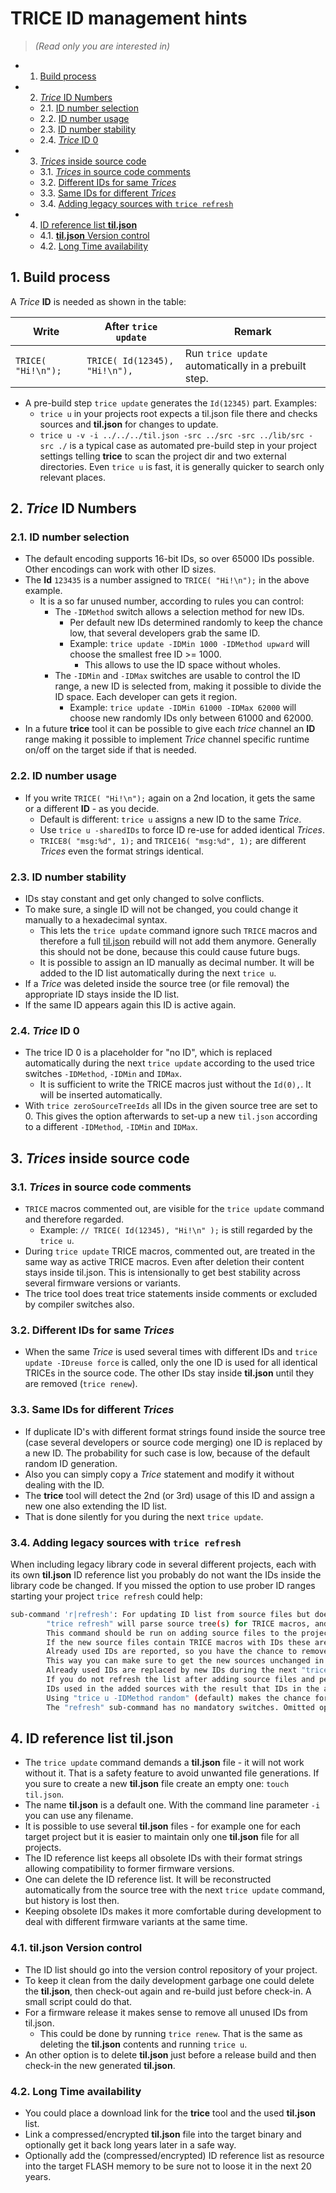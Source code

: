 # TRICE ID management hints

> _(Read only you are interested in)_

<!-- vscode-markdown-toc -->
* 1. [Build process](#Buildprocess)
* 2. [*Trice* ID Numbers](#TriceIDNumbers)
	* 2.1. [ID number selection](#IDnumberselection)
	* 2.2. [ID number usage](#IDnumberusage)
	* 2.3. [ID number stability](#IDnumberstability)
	* 2.4. [*Trice* ID 0](#TriceID0)
* 3. [*Trices* inside source code](#Tricesinsidesourcecode)
	* 3.1. [*Trices* in source code comments](#Tricesinsourcecodecomments)
	* 3.2. [Different IDs for same *Trices*](#DifferentIDsforsameTrices)
	* 3.3. [Same IDs for different *Trices*](#SameIDsfordifferentTrices)
	* 3.4. [Adding legacy sources with `trice refresh`](#Addinglegacysourceswithtricerefresh)
* 4. [ID reference list **til.json**](#IDreferencelisttil.json)
	* 4.1. [**til.json** Version control](#til.jsonVersioncontrol)
	* 4.2. [Long Time availability](#LongTimeavailability)

<!-- vscode-markdown-toc-config
	numbering=true
	autoSave=true
	/vscode-markdown-toc-config -->
<!-- /vscode-markdown-toc -->

##  1. <a name='Buildprocess'></a>Build process

A *Trice* **ID** is needed as shown in the table:

| Write              | After `trice update`          | Remark                                               |
|--------------------|-------------------------------|------------------------------------------------------|
| `TRICE( "Hi!\n");` | `TRICE( Id(12345), "Hi!\n"),` | Run `trice update` automatically in a prebuilt step. |

* A pre-build step `trice update` generates the `Id(12345)` part. Examples:
  * `trice u` in your projects root expects a til.json file there and checks sources and **til.json** for changes to update.
  * `trice u -v -i ../../../til.json -src ../src -src ../lib/src -src ./` is a typical case as automated pre-build step in your project settings telling **trice** to scan the project dir and two external directories. Even `trice u` is fast, it is generally quicker to search only relevant places.

##  2. <a name='TriceIDNumbers'></a>*Trice* ID Numbers
###  2.1. <a name='IDnumberselection'></a>ID number selection

* The default encoding supports 16-bit IDs, so over 65000 IDs possible. Other encodings can work with other ID sizes.
* The **Id** `123435` is a number assigned to `TRICE( "Hi!\n");` in the above example.
  * It is a so far unused number, according to rules you can control:
    * The `-IDMethod` switch allows a selection method for new IDs.
      * Per default new IDs determined randomly to keep the chance low, that several developers grab the same ID.
      * Example: `trice update -IDMin 1000 -IDMethod upward` will choose the smallest free ID >= 1000.
        * This allows to use the ID space without wholes.
    * The `-IDMin` and `-IDMax` switches are usable to control the ID range, a new ID is selected from, making it possible to divide the ID space. Each developer can gets it region.
      * Example: `trice update -IDMin 61000 -IDMax 62000` will choose new randomly IDs only between 61000 and 62000.
* In a future **trice** tool it can be possible to give each *trice* channel an **ID** range making it possible to implement *Trice* channel specific runtime on/off on the target side if that is needed.

###  2.2. <a name='IDnumberusage'></a>ID number usage

* If you write `TRICE( "Hi!\n");` again on a 2nd location, it gets the same or a different **ID** - as you decide.
  * Default is different: `trice u` assigns a new ID to the same *Trice*.
  * Use  `trice u -sharedIDs` to force ID re-use for added identical *Trices*.
  * `TRICE8( "msg:%d", 1);` and `TRICE16( "msg:%d", 1);` are different *Trices* even the format strings identical.

###  2.3. <a name='IDnumberstability'></a>ID number stability

* IDs stay constant and get only changed to solve conflicts.
* To make sure, a single ID will not be changed, you could change it manually to a hexadecimal syntax.
  * This lets the `trice update` command ignore such `TRICE` macros and therefore a full [til.json](../til.json) rebuild will not add them anymore. Generally this should not be done, because this could cause future bugs.
  * It is possible to assign an ID manually as decimal number. It will be added to the ID list automatically during the next `trice u`.
* If a *Trice* was deleted inside the source tree (or file removal) the appropriate ID stays inside the ID list.
* If the same ID appears again this ID is active again.

###  2.4. <a name='TriceID0'></a>*Trice* ID 0

* The trice ID 0 is a placeholder for "no ID", which is replaced automatically during the next `trice update` according to the used trice switches `-IDMethod`, `-IDMin` and `IDMax`.
  * It is sufficient to write the TRICE macros just without the `Id(0),`. It will be inserted automatically.
* With `trice zeroSourceTreeIds` all IDs in the given source tree are set to 0. This gives the option afterwards to set-up a new `til.json` according to a different `-IDMethod`, `-IDMin` and `IDMax`.

##  3. <a name='Tricesinsidesourcecode'></a>*Trices* inside source code

###  3.1. <a name='Tricesinsourcecodecomments'></a>*Trices* in source code comments

* `TRICE` macros commented out, are visible for the `trice update` command and therefore regarded.
  * Example: `// TRICE( Id(12345), "Hi!\n" );` is still regarded by the `trice u`.
* During `trice update` TRICE macros, commented out, are treated in the same way as active TRICE macros. Even after deletion their content stays inside til.json. This is intensionally to get best stability across several firmware versions or variants.
* The trice tool does treat trice statements inside comments or excluded by compiler switches also.

###  3.2. <a name='DifferentIDsforsameTrices'></a>Different IDs for same *Trices*

* When the same *Trice* is used several times with different IDs and `trice update -IDreuse force` is called, only the one ID is used for all identical TRICEs in the source code. The other IDs stay inside **til.json** until they are removed (`trice renew`).

###  3.3. <a name='SameIDsfordifferentTrices'></a>Same IDs for different *Trices*

* If duplicate ID's with different format strings found inside the source tree (case several developers or source code merging) one ID is replaced by a new ID. The probability for such case is low, because of the default random ID generation.
* Also you can simply copy a *Trice* statement and modify it without dealing with the ID.
* The **trice** tool will detect the 2nd (or 3rd) usage of this ID and assign a new one also extending the ID list.
* That is done silently for you during the next `trice update`.

###  3.4. <a name='Addinglegacysourceswithtricerefresh'></a>Adding legacy sources with `trice refresh`

When including legacy library code in several different projects, each with its own **til.json** ID reference list you probably do not want the IDs inside the library code be changed. If you missed the option to use prober ID ranges starting your project  `trice refresh` could help:

```bash
sub-command 'r|refresh': For updating ID list from source files but does not change the source files.
        "trice refresh" will parse source tree(s) for TRICE macros, and refresh/generate the JSON list.
        This command should be run on adding source files to the project before the first time "trice update" is called.
        If the new source files contain TRICE macros with IDs these are added to til.json if not already used.
        Already used IDs are reported, so you have the chance to remove them from til.son and then do "trice u" again.
        This way you can make sure to get the new sources unchanged in your list.
        Already used IDs are replaced by new IDs during the next "trice update", so the old IDs in the list will survive.
        If you do not refresh the list after adding source files and perform an "trice update" new generated IDs could be equal to
        IDs used in the added sources with the result that IDs in the added sources could get changed what you may not want.
        Using "trice u -IDMethod random" (default) makes the chance for such conflicts very low.
        The "refresh" sub-command has no mandatory switches. Omitted optional switches are used with their default parameters.
```

##  4. <a name='IDreferencelisttil.json'></a>ID reference list **til.json**

* The `trice update` command demands a **til.json** file - it will not work without it. That is a safety feature to avoid unwanted file generations. If you sure to create a new **til.json** file create an empty one: `touch til.json`.
* The name **til.json** is a default one. With the command line parameter `-i` you can use any filename.
* It is possible to use several **til.json** files - for example one for each target project but it is easier to maintain only one **til.json** file for all projects.
* The ID reference list keeps all obsolete IDs with their format strings allowing compatibility to former firmware versions.
* One can delete the ID reference list. It will be reconstructed automatically from the source tree with the next `trice update` command, but history is lost then.
* Keeping obsolete IDs makes it more comfortable during development to deal with different firmware variants at the same time.

###  4.1. <a name='til.jsonVersioncontrol'></a>**til.json** Version control

* The ID list should go into the version control repository of your project.
* To keep it clean from the daily development garbage one could delete the **til.json**, then check-out again and re-build just before check-in. A small script could do that.
* For a firmware release it makes sense to remove all unused IDs from til.json.
  * This could be done by running `trice renew`. That is the same as deleting the **til.json** contents and running `trice u`.
* An other option is to delete **til.json** just before a release build and then check-in the new generated **til.json**.

###  4.2. <a name='LongTimeavailability'></a>Long Time availability

* You could place a download link for the **trice** tool and the used **til.json** list.
* Link a compressed/encrypted **til.json** file into the target binary and optionally get it back long years later in a safe way.
* Optionally add the (compressed/encrypted) ID reference list as resource into the target FLASH memory to be sure not to loose it in the next 20 years.

